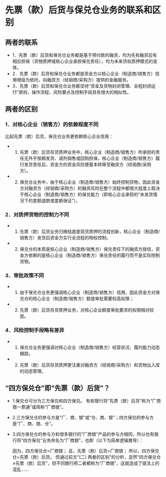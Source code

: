 # 先票（款）后货与保兑仓业务的联系和区别

## 两者的联系
- 1．先票（款）后货和保兑仓业务都是基于预付款的融资，均为先有融资后有相应担保（货物质押或核心企业承担保兑责任），均为未来货权质押模式的变体。
- 2．先票（款）后货和保兑仓业务都是资金方以核心企业（制造商/销售方）信用增级为依托，向融资方（经销商/采购方）提供的金融服务。
- 3．先票（款）后货和保兑仓业务都坚持“资金及货物封闭管理、全程封闭运行”原则，操作流程、风险要点及控制手段具有很大的相似性。



## 两者的区别
### 1．对核心企业（销售方）的依赖程度不同
比起先票（款）后货，保兑仓业务更依赖核心企业信用：
- 1) 先票（款）后货存货质押业务中，核心企业（制造商/销售方）所承担的责任无外乎按期发货、调剂销售或回购担保，核心企业（制造商/销售方）履行发货责任后，资金方的资金风险便基本转移至融资方（经销商/采购方）。
- 2) 保兑仓业务中，由于核心企业（制造商/销售方）始终控制货物，因此资金方对融资方（经销商/采购方）的融资风险在整个流程中都很大程度上取决于核心企业（制造商/销售方）的保兑能力（即核心企业承担的“未发货情况下的差额退款或差额保证”）。


### 2．对质押货物的控制力不同
- 1) 先票（款）后货业务归根结底是现货质押的流程创新，核心企业（制造商/销售方）发货后资金方实行全流程的物权控制。
- 2) 保兑仓的本质是核心企业（制造商/销售方）保兑责任下的融资方授信，资金方依赖的是核心企业（制造商/销售方）保兑责任的履行而不是实际控制货物。



### 3．审批政策不同
- 1) 由于保兑仓业务更强调核心企业（制造商/销售方）信用，因此资金方对保兑仓的核心企业（制造商/销售方）额度审批需要较高权限；
- 2) 先票（款）后货存货质押业务，对核心企业额度审批要求的权限相对较低。

### 4．风险控制手段略有差异
- 1) 保兑仓业务更强调对核心企业（制造商/销售方）经营状况、履约能力动态跟踪。
- 2) 先票（款）后货存货质押更注重对融资方（经销商/采购方）和货物出入库的动态管理。




## “四方保兑仓”即“先票（款）后货”？

- 1.保兑仓可分为三方保兑和四方保兑。
有些银行将“先票（款）后货”称为“厂商银一票通”或简称“厂商银”。

- 2.三方保兑仓的参与方是“厂、商、银”或“仓、商、银”；四方保兑的参与方是“厂、商、银、仓”。

- 3.四方保兑仓的参与方和很多银行的“厂商银”产品的参与方相同，所以也有银行将“四方保兑”业务命名为“厂商银”，也即（以下为简单逻辑推导）：

	因为，四方保兑仓=厂商银；
	且，先票（款）后货=厂商银；
	所以，四方保兑仓=先票（款）后货。
	但通过前文“(二) 两者的区别”的分析，显然“四方保兑仓≠先票（款）后货”，但不同银行把二者都称为“厂商银”，这就造成了提法上的混乱……